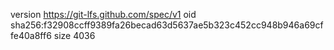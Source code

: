 version https://git-lfs.github.com/spec/v1
oid sha256:f32908ccff9389fa26becad63d5637ae5b323c452cc948b946a69cffe40a8ff6
size 4036
